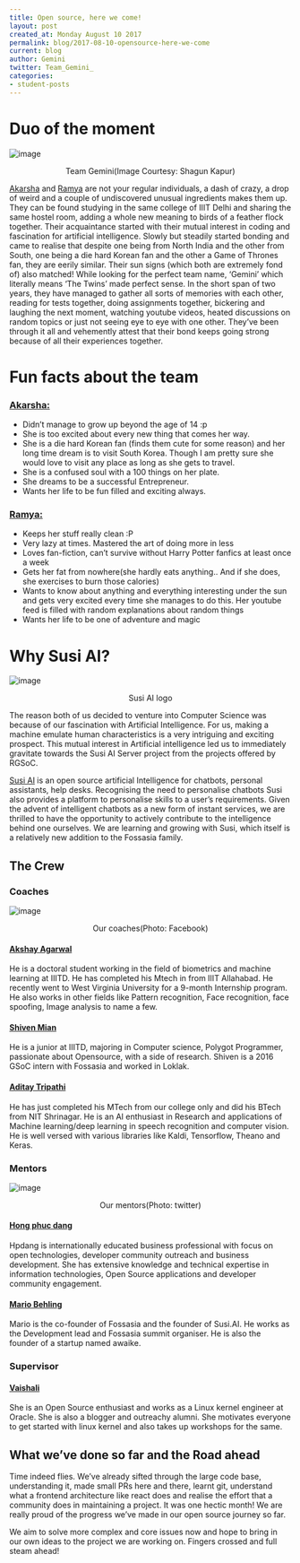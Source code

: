 ```yaml
---
title: Open source, here we come!
layout: post
created_at: Monday August 10 2017
permalink: blog/2017-08-10-opensource-here-we-come
current: blog
author: Gemini
twitter: Team_Gemini_
categories:
- student-posts
---
```


# Duo of the moment

![image](/img/blog/2017/TeamGemini.jpg)
<div align="center" class="image-credits"> Team Gemini(Image Courtesy: Shagun Kapur)</div>

[Akarsha](https://github.com/aksh98) and [Ramya](https://github.com/meriki) are not your regular individuals, a dash of crazy, a drop of weird and a couple of undiscovered unusual ingredients makes them up.  They can be found studying in the same college of IIIT Delhi and sharing the same hostel room, adding a whole new meaning to birds of a feather flock together. Their acquaintance started with their mutual interest in coding and fascination for artificial intelligence. Slowly but steadily started bonding and came to realise that despite one being from North India and the other from South, one being a die hard Korean fan and the other a Game of Thrones fan, they are eerily similar. Their sun signs (which both are extremely fond of) also matched! While looking for the perfect team name, ‘Gemini’ which literally means ‘The Twins’ made perfect sense. In the short span of two years, they have managed to gather all sorts of memories with each other, reading for tests together, doing assignments together, bickering and laughing the next moment, watching youtube videos, heated discussions on random topics or just not seeing eye to eye with one other. They’ve been through it all and vehemently attest that their bond keeps going strong because of all their experiences together.

# Fun facts about the team

### [__Akarsha:__](https://github.com/aksh98)

- Didn’t manage to grow up beyond the age of 14 :p
- She is too excited about every new thing that comes her way.
- She is a die hard Korean fan (finds them cute for some reason) and her long time dream is to visit South Korea. Though I am pretty sure she would love to visit any place as long as she gets to travel.
- She is a confused soul with a 100 things on her plate.
- She dreams to be a successful Entrepreneur. 
- Wants her life to be fun filled and exciting always. 

### [__Ramya:__](https://github.com/meriki)

- Keeps her stuff really clean :P
- Very lazy at times. Mastered the art of doing more in less
- Loves fan-fiction, can’t survive without Harry Potter fanfics at least once a week
- Gets her fat from nowhere(she hardly eats anything.. And if she does, she exercises to burn those calories)
- Wants to know about anything and everything interesting under the sun and gets very excited every time she manages to do this. Her youtube feed is filled with random explanations about random things
- Wants her life to be one of adventure and magic

# Why Susi AI?

![image](/img/blog/2017/susi-logo.svg)
<div align="center" class="image-credits"> Susi AI logo</div>

The reason both of us decided to venture into Computer Science was because of our fascination with Artificial Intelligence. For us, making a machine emulate human characteristics is a very intriguing and exciting prospect. This mutual interest in Artificial intelligence led us to immediately gravitate towards the Susi AI Server project from the projects offered by RGSoC. 

[Susi AI](http://chat.susi.ai/overview) is an open source artificial Intelligence for chatbots, personal assistants, help desks. Recognising the need to personalise chatbots Susi also provides a platform to personalise skills to a user’s requirements. Given the advent of intelligent chatbots as a new form of instant services, we are thrilled to have the opportunity to actively contribute to the intelligence behind one ourselves. We are learning and growing with Susi, which itself is a relatively new addition to the Fossasia family. 

## The Crew

### Coaches
![image](/img/blog/2017/teamgemini_coaches.jpg)
<div align="center" class="image-credits">Our coaches(Photo: Facebook)</div>

#### [Akshay Agarwal](https://www.facebook.com/akshay.agarwal.1675275) 

He is a doctoral student working in the field of biometrics and machine learning at IIITD. He has completed his Mtech in from IIIT Allahabad. He recently went to West Virginia University for a 9-month Internship program. He also works in other fields like Pattern recognition, Face recognition, face spoofing, Image analysis to name a few. 

#### [Shiven Mian](https://github.com/shivenmian/)

He is a junior at IIITD, majoring in Computer science, Polygot Programmer, passionate about Opensource, with a side of research. Shiven is a 2016 GSoC intern with Fossasia and worked in Loklak.


#### [Aditay Tripathi](https://github.com/Aditay/)

He has just completed his MTech from our college only and did his BTech from NIT Shrinagar. 
He is an AI enthusiast in Research and applications of Machine learning/deep learning in speech recognition and computer vision. He is well versed with various libraries like Kaldi, Tensorflow, Theano and Keras.

### Mentors
![image](/img/blog/2017/teamgemini_mentors.jpg)
<div align="center" class="image-credits"> Our mentors(Photo: twitter)</div>

#### [Hong phuc dang](https://github.com/hpdang)

Hpdang is internationally educated business professional with focus on open technologies, developer community outreach and business development. She has extensive knowledge and technical expertise in information technologies, Open Source applications and developer community engagement.

#### [Mario Behling](https://github.com/mariobehling)

Mario is the co-founder of Fossasia and the founder of Susi.AI. He works as the Development lead and Fossasia summit organiser. He is also the founder of a startup named awaike. 

### Supervisor 
#### [Vaishali](https://github.com/nerdyvaishali)

She is an Open Source enthusiast and works as a Linux kernel engineer at Oracle. She is also a blogger and outreachy alumni. She motivates everyone to get started with linux kernel and also takes up workshops for the same.

## What we’ve done so far and the Road ahead

Time indeed flies. We’ve already sifted through the large code base, understanding it, made small PRs here and there, learnt git, understand what a frontend architecture like react does and realise the effort that a community does in maintaining a project. It was one hectic month! We are really proud of the progress we’ve made in our open source journey so far.

We aim to solve more complex and core issues now and hope to bring in our own ideas to the project we are working on. Fingers crossed and full steam ahead!
